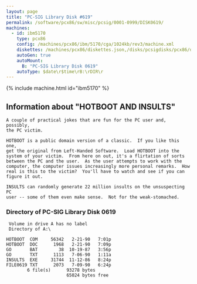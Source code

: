 ```yaml
---
layout: page
title: "PC-SIG Library Disk #619"
permalink: /software/pcx86/sw/misc/pcsig/0001-0999/DISK0619/
machines:
  - id: ibm5170
    type: pcx86
    config: /machines/pcx86/ibm/5170/cga/1024kb/rev3/machine.xml
    diskettes: /machines/pcx86/diskettes.json,/disks/pcsigdisks/pcx86/diskettes.json
    autoGen: true
    autoMount:
      B: "PC-SIG Library Disk 0619"
    autoType: $date\r$time\rB:\rDIR\r
---
```


{% include machine.html id="ibm5170" %}

## Information about "HOTBOOT AND INSULTS"

    A couple of practical jokes that are fun for the PC user and, possibly,
    the PC victim.
    
    HOTBOOT is a public domain version of a classic.  If you like this one,
    get the original from Left-Handed Software.  Load HOTBOOT into the
    system of your victim.  From here on out, it's a flirtation of sorts
    between the PC and the user.  As the user attempts to work with the
    computer, the computer issues increasingly more personal remarks.  How
    real is this to the victim?  You'll have to watch and see if you can
    figure it out.
    
    INSULTS can randomly generate 22 million insults on the unsuspecting PC
    user -- some of them even make sense.  Not for the weak-stomached.

### Directory of PC-SIG Library Disk 0619

     Volume in drive A has no label
     Directory of A:\

    HOTBOOT  COM     56342   2-21-90   7:01p
    HOTBOOT  DOC      1968   2-21-90   7:09p
    GO       BAT        38  10-19-87   3:56p
    GO       TXT      1113   7-06-90   1:11a
    INSULTS  EXE     31744  11-12-86   8:24p
    FILE0619 TXT      2073   7-09-90   6:24p
            6 file(s)      93278 bytes
                           65024 bytes free
